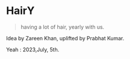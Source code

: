 # HairY
> having a lot of hair, yearly with us.

Idea by Zareen Khan, uplifted by Prabhat Kumar. 

Yeah : 2023,July, 5th.

